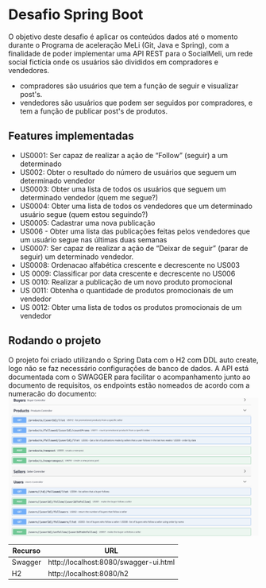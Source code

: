# Desafio Spring Boot
O objetivo deste desafio é aplicar os conteúdos dados até o momento durante o Programa de aceleração MeLi (Git, Java e Spring), com a finalidade de poder implementar uma API REST para o SocialMeli, um rede social fictícia onde os usuários são divididos em compradores e vendedores.

- compradores são usuários que tem a função de seguir e visualizar post's.
- vendedores são usuários que podem ser seguidos por compradores, e tem a função de publicar post's de produtos.


## Features implementadas

- US0001: Ser capaz de realizar a ação de “Follow” (seguir) a um determinado
- US002: Obter o resultado do número de usuários que seguem um determinado vendedor
- US0003: Obter uma lista de todos os usuários que seguem um determinado vendedor (quem me segue?)
- US0004: Obter uma lista de todos os vendedores que um determinado usuário segue (quem estou seguindo?)
- US0005: Cadastrar uma nova publicação
- US006 - Obter uma lista das publicações feitas pelos vendedores que um usuário segue nas últimas duas semanas
- US0007: Ser capaz de realizar a ação de “Deixar de seguir” (parar de seguir) um determinado vendedor.
- US0008: Ordenacao alfabética crescente e decrescente no US003
- US 0009: Classificar por data crescente e decrescente no US006
- US 0010: Realizar a publicação de um novo produto promocional
- US 0011: Obtenha o quantidade de produtos promocionais de um vendedor
- US 0012: Obter uma lista de todos os produtos promocionais de um vendedor





## Rodando o projeto

O projeto foi criado utilizando o Spring Data com o H2 com DDL auto create, logo não se faz necessário configurações de banco de dados.
A API está documentada com o SWAGGER para facilitar o acompanhamento junto ao documento de requisitos, os endpoints estão nomeados de acordo com a numeracão do documento:
![swagger_example](https://github.com/DouglasCorreiaMeli/spring-challange/blob/updates/src/main/resources/static/swagger_example.png?raw=true)

| Recurso | URL |
| ------ | ------ |
| Swagger | http://localhost:8080/swagger-ui.html |
| H2 | http://localhost:8080/h2 |


